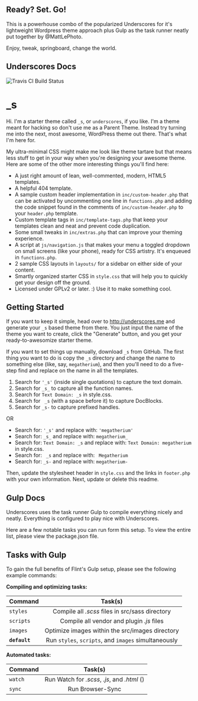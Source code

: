 Ready? Set. Go!
---------------

This is a powerhouse combo of the popularized Underscores for it's lightweight Wordpress theme approach plus Gulp as the task runner neatly put together by @MattLePhoto. 

Enjoy, tweak, springboard, change the world. 

Underscores Docs
---------------

![Travis CI Build Status](https://travis-ci.org/Automattic/_s.svg?branch=master)

_s
===

Hi. I'm a starter theme called `_s`, or `underscores`, if you like. I'm a theme meant for hacking so don't use me as a Parent Theme. Instead try turning me into the next, most awesome, WordPress theme out there. That's what I'm here for.

My ultra-minimal CSS might make me look like theme tartare but that means less stuff to get in your way when you're designing your awesome theme. Here are some of the other more interesting things you'll find here:

* A just right amount of lean, well-commented, modern, HTML5 templates.
* A helpful 404 template.
* A sample custom header implementation in `inc/custom-header.php` that can be activated by uncommenting one line in `functions.php` and adding the code snippet found in the comments of `inc/custom-header.php` to your `header.php` template.
* Custom template tags in `inc/template-tags.php` that keep your templates clean and neat and prevent code duplication.
* Some small tweaks in `inc/extras.php` that can improve your theming experience.
* A script at `js/navigation.js` that makes your menu a toggled dropdown on small screens (like your phone), ready for CSS artistry. It's enqueued in `functions.php`.
* 2 sample CSS layouts in `layouts/` for a sidebar on either side of your content.
* Smartly organized starter CSS in `style.css` that will help you to quickly get your design off the ground.
* Licensed under GPLv2 or later. :) Use it to make something cool.

Getting Started
---------------

If you want to keep it simple, head over to http://underscores.me and generate your `_s` based theme from there. You just input the name of the theme you want to create, click the "Generate" button, and you get your ready-to-awesomize starter theme.

If you want to set things up manually, download `_s` from GitHub. The first thing you want to do is copy the `_s` directory and change the name to something else (like, say, `megatherium`), and then you'll need to do a five-step find and replace on the name in all the templates.

1. Search for `'_s'` (inside single quotations) to capture the text domain.
2. Search for `_s_` to capture all the function names.
3. Search for `Text Domain: _s` in style.css.
4. Search for <code>&nbsp;_s</code> (with a space before it) to capture DocBlocks.
5. Search for `_s-` to capture prefixed handles.

OR

* Search for: `'_s'` and replace with: `'megatherium'`
* Search for: `_s_` and replace with: `megatherium_`
* Search for: `Text Domain: _s` and replace with: `Text Domain: megatherium` in style.css.
* Search for: <code>&nbsp;_s</code> and replace with: <code>&nbsp;Megatherium</code>
* Search for: `_s-` and replace with: `megatherium-`

Then, update the stylesheet header in `style.css` and the links in `footer.php` with your own information. Next, update or delete this readme.


Gulp Docs
---------------

Underscores uses the task runner Gulp to compile everything nicely and neatly. Everything is configured to play nice with Underscores. 

Here are a few notable tasks you can run form this setup. To view the entire list, please view the package.json file. 

Tasks with Gulp
-

To gain the full benefits of Flint's Gulp setup, please see the following example commands: 

**Compiling and optimizing tasks:**

| Command   |      Task(s)      |
|----------|:-------------:|
| `styles` | Compile all *.scss* files in src/sass directory |
| `scripts` |    Compile all vendor and plugin *.js* files   |
| `images` |    Optimize images within the src/images directory   |
| **`default`** |    Run `styles`, `scripts`, and `images` simultaneously   |

**Automated tasks:**

| Command   |      Task(s)      |
|----------|:-------------:|
| `watch` |  Run Watch for *.scss*, *.js*, and *.html* () |
| `sync` |    Run Browser-Sync    |
